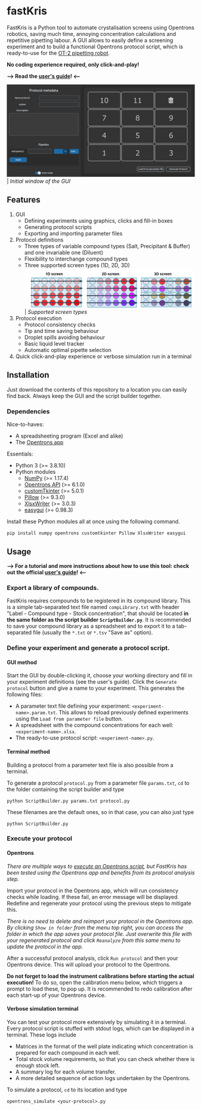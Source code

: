 # fastKris
FastKris is a Python tool to automate crystalisation screens using Opentrons robotics, saving much time, annoying concentration calculations and repetitive pipetting labour.
A GUI allows to easily define a screening experiment and to build a functional Opentrons protocol script, which is ready-to-use for the [OT-2 pipetting robot](https://opentrons.com/).

**No coding experience required, only click-and-play!**

**--> Read the [user's guide](user-guide.pdf)! <--**

![](images/GUI_initial.png)
| _Initial window of the GUI_

## Features

1. GUI
	- Defining experiments using graphics, clicks and fill-in boxes
	- Generating protocol scripts
	- Exporting and importing parameter files
2. Protocol definitions
	- Three types of variable compound types (Salt, Precipitant & Buffer) and one invariable one (Diluent)
	- Flexibility to interchange compound types
	- Three supported screen types (1D, 2D, 3D)
	![](images/screentypes.png)
	| _Supported screen types_
3. Protocol execution
	- Protocol consistency checks
	- Tip and time saving behaviour
	- Droplet spills avoiding behaviour
	- Basic liquid level tracker
	- Automatic optimal pipette selection
4. Quick click-and-play experience or verbose simulation run in a terminal

## Installation
Just download the contents of this repository to a location you can easily find back. Always keep the GUI and the script builder together.

### Dependencies
Nice-to-haves:

- A spreadsheeting program (Excel and alike)
- The [Opentrons app](https://opentrons.com/ot-app/)

Essentials:

- Python 3 (>= 3.8.10)
- Python modules
	- [NumPy](https://numpy.org/install/) (>= 1.17.4)
	- [Opentrons API](https://docs.opentrons.com/v2/writing.html#installing) (>= 6.1.0)
	- [customTkinter](https://github.com/TomSchimansky/CustomTkinter) (>= 5.0.1)
	- [Pillow](https://pillow.readthedocs.io/en/stable/installation.html) (>= 9.3.0)
	- [XlsxWriter](https://xlsxwriter.readthedocs.io/getting_started.html) (>= 3.0.3)
	- [easygui](https://pypi.org/project/easygui/) (>= 0.98.3)

Install these Python modules all at once using the following command.

```
pip install numpy opentrons customtkinter Pillow XlsxWriter easygui
```
## Usage

**--> For a tutorial and more instructions about how to use this tool: check out the official [user's guide](user-guide.pdf)! <--**

### Export a library of compounds.
FastKris requires compounds to be registered in its compound library. This is a simple tab-separated text file named `compLibrary.txt` with header "Label - Compound type - Stock concentration", that should be located **in the same folder as the script builder `ScriptBuilder.py`**. 
It is recommended to save your compound library as a spreadsheet and to export it to a tab-separated file (usually the `*.txt` or `*.tsv` "Save as" option).
### Define your experiment and generate a protocol script.
#### GUI method
Start the GUI by double-clicking it, choose your working directory and fill in your experiment definitions (see the user's guide). Click the `Generate protocol` button and give a name to your experiment. This generates the following files:

- A parameter text file defining your experiment: `<experiment-name>.param.txt`. This allows to reload previously defined experiments using the `Load from parameter file` button.
- A spreadsheet with the compound concentrations for each well: `<experiment-name>.xlsx`.
- The ready-to-use protocol script: `<experiment-name>.py`.

#### Terminal method
Building a protocol from a parameter text file is also possible from a terminal.

To generate a protocol `protocol.py` from a parameter file `params.txt`, `cd` to the folder containing the script builder and type

```
python ScriptBuilder.py params.txt protocol.py
```
These filenames are the default ones, so in that case, you can also just type

```
python ScriptBuilder.py
```
### Execute your protocol
#### Opentrons
*There are multiple ways to [execute an Opentrons script](https://docs.opentrons.com/v2/writing.html#simulate-block), but FastKris has been tested using the Opentrons app and benefits from its protocol analysis step.*

Import your protocol in the Opentrons app, which will run consistency checks while loading. If these fail, an error message will be displayed. Redefine and regenerate your protocol using the previous steps to mitigate this.

*There is no need to delete and reimport your protocol in the Opentrons app. By clicking `Show in folder` from the menu top right, you can access the folder in which the app saves your protocol file. Just overwrite this file with your regenerated protocol and click `Reanalyze` from this same menu to update the protocol in the app.*

After a successful protocol analysis, click `Run protocol` and then your Opentrons device. This will upload your protocol to the Opentrons.

**Do not forget to load the instrument calibrations before starting the actual execution!** To do so, open the calibration menu below, which triggers a prompt to load these, to pop up. It is recommended to redo calibration after each start-up of your Opentrons device.
#### Verbose simulation terminal
You can test your protocol more extensively by simulating it in a terminal. Every protocol script is stuffed with stdout logs, which can be displayed in a terminal. These logs include

- Matrices in the format of the well plate indicating which concentration is prepared for each compound in each well.
- Total stock volume requirements, so that you can check whether there is enough stock left.
- A summary log for each volume transfer.
- A more detailed sequence of action logs undertaken by the Opentrons.

To simulate a protocol, `cd` to its location and type
```
opentrons_simulate <your-protocol>.py
```
